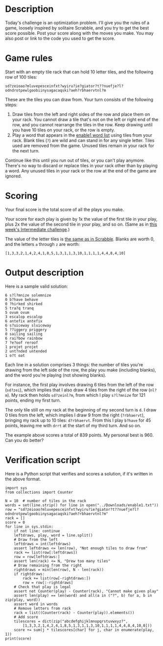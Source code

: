# Description

Today's challenge is an optimization problem. I'll give you the rules of a game, loosely inspired by solitaire Scrabble, and you try to get the best score possible. Post your score along with the moves you make. You may also post or link to the code you used to get the score.

# Game rules

Start with an empty tile rack that can hold 10 letter tiles, and the following row of 100 tiles:

    sd?zeioao?mluvepesceinfxt?wyiru?ie?giator?t??nuefje?l?odndrotpewlgoobiinysagacaqski?aeh?rbhaervtnl?m

These are the tiles you can draw from. Your turn consists of the following steps:

1. Draw tiles from the left and right sides of the row and place them on your rack. You cannot draw a tile that's not on the left or right end of the row, and you cannot rearrange the tiles in the row. Keep drawing until you have 10 tiles on your rack, or the row is empty.
2. Play a word that appears in the [enable1 word list](https://storage.googleapis.com/google-code-archive-downloads/v2/code.google.com/dotnetperls-controls/enable1.txt) using tiles from your rack. Blank tiles (`?`) are wild and can stand in for any single letter. Tiles used are removed from the game. Unused tiles remain in your rack for the next turn.

Continue like this until you run out of tiles, or you can't play anymore. There's no way to discard or replace tiles in your rack other than by playing a word. Any unused tiles in your rack or the row at the end of the game are ignored.

# Scoring

Your final score is the total score of all the plays you make.

Your score for each play is given by 1x the value of the first tile in your play, plus 2x the value of the second tile in your play, and so on. (Same as in [this week's Intermediate challenge](https://www.reddit.com/r/dailyprogrammer/comments/5h40ml/20161207_challenge_294_intermediate_rack/).)

The value of the letter tiles is [the same as in Scrabble](https://en.wikipedia.org/wiki/Scrabble_letter_distributions#English). Blanks are worth 0, and the letters `a` through `z` are worth:

    [1,3,3,2,1,4,2,4,1,8,5,1,3,1,1,3,10,1,1,1,1,4,4,8,4,10]

# Output description

Here is a sample valid solution:

    6 s?l?mnize solemnize
    0 b?have behave
    0 ?hirked shirked
    5 tra?q tranq
    5 ovum ovum
    3 escalop escalop
    6 antefix antefix
    6 s?uiceway sluiceway
    5 ??iggery priggery
    0 sailing sailing
    6 rai?bow rainbow
    7 ?e?oof reroof
    1 projet projet
    2 unt?nded untended
    1 o?t oat

Each line in a solution comprises 3 things: the number of tiles you're drawing from the left side of the row, the play you make (including blanks), and the word you're playing (not showing blanks).

For instance, the first play involves drawing 6 tiles from the left of the row (`sd?zei`), which implies that I also draw 4 tiles from the right of the row (`nl?m`). My rack then holds `sd?zeinl?m`, from which I play `s?l?mnize` for 121 points, ending my first turn.

The only tile still on my rack at the beginning of my second turn is `d`. I draw 0 tiles from the left, which implies I draw 9 from the right (`?rbhaervt`), bringing my rack up to 10 tiles: `d?rbhaervt`. From this I play `b?have` for 45 points, leaving me with `drrt` at the start of my third turn. And so on.

The example above scores a total of 839 points. My personal best is 960. Can you do better?

# Verification script

Here is a Python script that verifies and scores a solution, if it's written in the above format.

	import sys
	from collections import Counter

	N = 10  # number of tiles in the rack
	words = set(line.strip() for line in open("../Downloads/enable1.txt"))
	row = "sd?zeioao?mluvepesceinfxt?wyiru?ie?giator?t??nuefje?l?odndrotpewlgoobiinysagacaqski?aeh?rbhaervtnl?m"
	rack = []
	score = 0
	for line in sys.stdin:
		if not line: continue
		leftdraws, play, word = line.split()
		# Draw from the left
		leftdraws = int(leftdraws)
		assert leftdraws <= len(row), "Not enough tiles to draw from"
		rack += list(row[:leftdraws])
		row = row[leftdraws:]
		assert len(rack) <= N, "Drew too many tiles"
		# Draw remaining from the right
		rightdraws = min(len(row), N - len(rack))
		if rightdraws:
			rack += list(row[-rightdraws:])
			row = row[:-rightdraws]
		# Check that play is legal
		assert not Counter(play) - Counter(rack), "Cannot make given play"
		assert len(play) == len(word) and all(a in ("?", b) for a, b in zip(play, word))
		assert word in words
		# Remove letters from rack
		rack = list((Counter(rack) - Counter(play)).elements())
		# Add score
		tilescores = dict(zip("abcdefghijklmnopqrstuvwxyz?",
			[1,3,3,2,1,4,2,4,1,8,5,1,3,1,1,3,10,1,1,1,1,4,4,8,4,10,0]))
		score += sum(j * tilescores[char] for j, char in enumerate(play, 1))
	print(score)